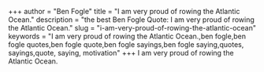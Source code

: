 +++
author = "Ben Fogle"
title = "I am very proud of rowing the Atlantic Ocean."
description = "the best Ben Fogle Quote: I am very proud of rowing the Atlantic Ocean."
slug = "i-am-very-proud-of-rowing-the-atlantic-ocean"
keywords = "I am very proud of rowing the Atlantic Ocean.,ben fogle,ben fogle quotes,ben fogle quote,ben fogle sayings,ben fogle saying,quotes, sayings,quote, saying, motivation"
+++
I am very proud of rowing the Atlantic Ocean.
